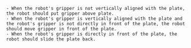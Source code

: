 
    - When the robot's gripper is not vertically aligned with the plate, the robot should put gripper above plate.
    - When the robot's gripper is vertically aligned with the plate and the robot's gripper is not directly in front of the plate, the robot should move gripper in front of the plate.
    - When the robot's gripper is directly in front of the plate, the robot should slide the plate back.